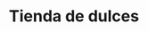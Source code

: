 ---
title: "Tienda de dulces"
url: /ciudad-satelite/tienda-de-dulces-arturo-ballivian-otero/
shop: Kiosk
---